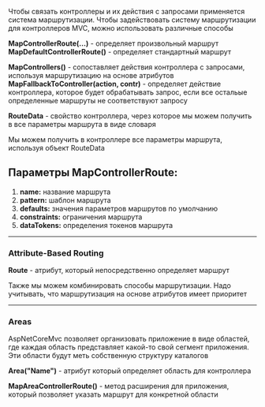 Чтобы связать контроллеры и их действия с запросами применяется система маршрутизации. Чтобы задействовать систему маршрутизации для контроллеров MVC, можно использовать различные способы

**MapControllerRoute(…)** - определяет произвольный маршрут **MapDefaultControllerRoute()** - определяет стандартный маршрут

**MapControllers()** - сопоставляет действия контроллера с запросами, используя маршрутизацию на основе атрибутов **MapFallbackToController(action, contr)** - определяет действие контроллера, которое будет обрабатывать запрос, если все остальые определенные маршруты не соответствуют запросу

**RouteData** - свойство контроллера, через которое мы можем получить в все параметры маршрута в виде словаря

Мы можем получить в контроллере все параметры маршрута, используя объект RouteData

## Параметры MapControllerRoute:

1. **name:** название маршрута
2. **pattern:** шаблон маршрута
3. **defaults:** значения параметров маршрутов по умолчанию
4. **constraints:** ограничения маршрута
5. **dataTokens:** определения токенов маршрута

---

### Attribute-Based Routing

**Route** - атрибут, который непосредственно определяет маршрут

Также мы можем комбинировать способы маршрутизации. Надо учитывать, что маршрутизация на основе атрибутов имеет приоритет

---

### Areas

AspNetCoreMvc позволяет организовать приложение в виде областей, где каждая область представляет какой-то свой сегмент приложения. Эти области будут меть собственную структуру каталогов

**Area("Name")** - атрибут который определяет область для контроллера

**MapAreaControllerRoute()** - метод расширения для приложения, который позволяет указать маршрут для конкретной области